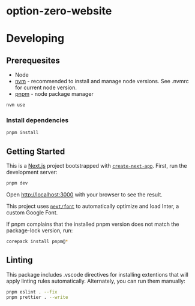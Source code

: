 # option-zero-website

# Developing

## Prerequesites

-   Node
-   [nvm](https://github.com/nvm-sh/nvm) - recommended to install and manage node versions. See .nvmrc for current node version.
-   [pnpm](https://pnpm.io/installation) - node package manager

```bash
nvm use
```

### Install dependencies

```bash
pnpm install
```

## Getting Started

This is a [Next.js](https://nextjs.org/) project bootstrapped with [`create-next-app`](https://github.com/vercel/next.js/tree/canary/packages/create-next-app).
First, run the development server:

```bash
pnpm dev
```

Open [http://localhost:3000](http://localhost:3000) with your browser to see the result.

This project uses [`next/font`](https://nextjs.org/docs/basic-features/font-optimization) to automatically optimize and load Inter, a custom Google Font.

If pnpm complains that the installed pnpm version does not match the package-lock version, run:
```bash
corepack install pnpm@*
```
## Linting

This package includes .vscode directives for installing extentions that will apply linting rules automatically.
Alternately, you can run them manually:

```bash
pnpm eslint . --fix
pnpm prettier . --write
```
